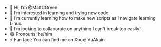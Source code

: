 - 👋 Hi, I’m @MattCGreen
- 👀 I’m interested in learning and trying new code.
- 🌱 I’m currently learning how to make new scripts as I navigate learning Linux.
- 💞️ I’m looking to collaborate on anything I can't break too easily!
- 😄 Pronouns: he/him
- ⚡ Fun fact: You can find me on Xbox: VuAkain
